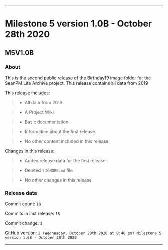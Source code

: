 
***

# Milestone 5 version 1.0B - October 28th 2020

## M5V1.0B

### About

This is the second public release of the Birthday19 image folder for the SeanPM Life Archive project. This release contains all data from 2019

This release includes:

> * All data from 2019

> * A Project Wiki

> * Basic documentation

> * Information about the first release

> * No other content included in this release

Changes in this release:

> * Added release data for the first release

> * Deleted 1 `IGNORE.md` file

> * No other changes in this release

### Release data

Commit count: `18`

Commits in last release: `15`

Commit change: `3`

GitHub version: `2 (Wednesday, October 28th 2020 at 8:48 pm) Milestone 5 version 1.0B - October 28th 2020`

***
